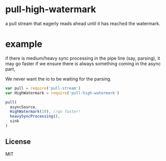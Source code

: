 # pull-high-watermark

a pull stream that eagerly reads ahead until it has reached the watermark.

# example

if there is medium/heavy sync processing in the pipe line (say, parsing),
it may go faster if we ensure there is always something coming in the async part,

We never want the io to be waiting for the parsing.

``` js
var pull = require('pull-stream')
var HighWatermark = require('pull-high-watermark')

pull(
  asyncSource,
  HighWatermark(10), //go faster!
  heavySyncProcessing(),
  sink
)

```

## License

MIT
